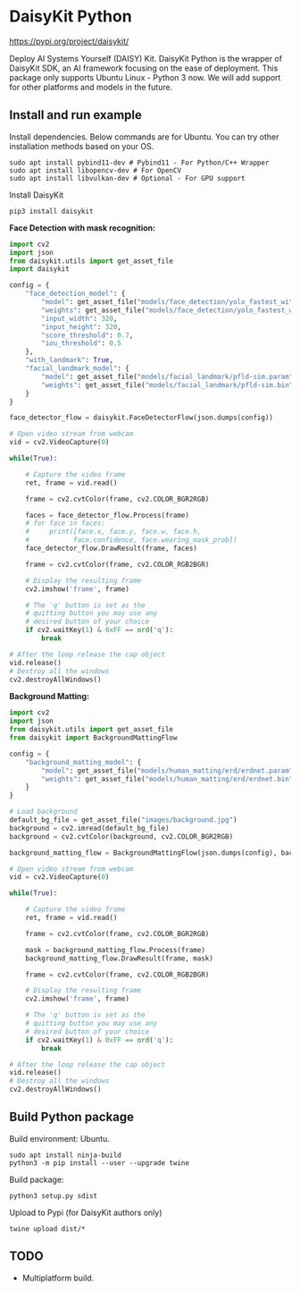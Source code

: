 # DaisyKit Python

<https://pypi.org/project/daisykit/>

Deploy AI Systems Yourself (DAISY) Kit. DaisyKit Python is the wrapper of DaisyKit SDK, an AI framework focusing on the ease of deployment. This package only supports Ubuntu Linux - Python 3 now. We will add support for other platforms and models in the future.

## Install and run example

Install dependencies. Below commands are for Ubuntu. You can try other installation methods based on your OS.

```
sudo apt install pybind11-dev # Pybind11 - For Python/C++ Wrapper
sudo apt install libopencv-dev # For OpenCV
sudo apt install libvulkan-dev # Optional - For GPU support
```

Install DaisyKit

```
pip3 install daisykit
```

**Face Detection with mask recognition:**

```py
import cv2
import json
from daisykit.utils import get_asset_file
import daisykit

config = {
    "face_detection_model": {
        "model": get_asset_file("models/face_detection/yolo_fastest_with_mask/yolo-fastest-opt.param"),
        "weights": get_asset_file("models/face_detection/yolo_fastest_with_mask/yolo-fastest-opt.bin"),
        "input_width": 320,
        "input_height": 320,
        "score_threshold": 0.7,
        "iou_threshold": 0.5
    },
    "with_landmark": True,
    "facial_landmark_model": {
        "model": get_asset_file("models/facial_landmark/pfld-sim.param"),
        "weights": get_asset_file("models/facial_landmark/pfld-sim.bin")
    }
}

face_detector_flow = daisykit.FaceDetectorFlow(json.dumps(config))

# Open video stream from webcam
vid = cv2.VideoCapture(0)

while(True):

    # Capture the video frame
    ret, frame = vid.read()

    frame = cv2.cvtColor(frame, cv2.COLOR_BGR2RGB)

    faces = face_detector_flow.Process(frame)
    # for face in faces:
    #     print([face.x, face.y, face.w, face.h,
    #           face.confidence, face.wearing_mask_prob])
    face_detector_flow.DrawResult(frame, faces)

    frame = cv2.cvtColor(frame, cv2.COLOR_RGB2BGR)

    # Display the resulting frame
    cv2.imshow('frame', frame)

    # The 'q' button is set as the
    # quitting button you may use any
    # desired button of your choice
    if cv2.waitKey(1) & 0xFF == ord('q'):
        break

# After the loop release the cap object
vid.release()
# Destroy all the windows
cv2.destroyAllWindows()
```

**Background Matting:**

```py
import cv2
import json
from daisykit.utils import get_asset_file
from daisykit import BackgroundMattingFlow

config = {
    "background_matting_model": {
        "model": get_asset_file("models/human_matting/erd/erdnet.param"),
        "weights": get_asset_file("models/human_matting/erd/erdnet.bin")
    }
}

# Load background
default_bg_file = get_asset_file("images/background.jpg")
background = cv2.imread(default_bg_file)
background = cv2.cvtColor(background, cv2.COLOR_BGR2RGB)

background_matting_flow = BackgroundMattingFlow(json.dumps(config), background)

# Open video stream from webcam
vid = cv2.VideoCapture(0)

while(True):

    # Capture the video frame
    ret, frame = vid.read()

    frame = cv2.cvtColor(frame, cv2.COLOR_BGR2RGB)

    mask = background_matting_flow.Process(frame)
    background_matting_flow.DrawResult(frame, mask)

    frame = cv2.cvtColor(frame, cv2.COLOR_RGB2BGR)

    # Display the resulting frame
    cv2.imshow('frame', frame)

    # The 'q' button is set as the
    # quitting button you may use any
    # desired button of your choice
    if cv2.waitKey(1) & 0xFF == ord('q'):
        break

# After the loop release the cap object
vid.release()
# Destroy all the windows
cv2.destroyAllWindows()
```

## Build Python package

Build environment: Ubuntu.

```
sudo apt install ninja-build
python3 -m pip install --user --upgrade twine
```

Build package:

```
python3 setup.py sdist
```

Upload to Pypi (for DaisyKit authors only)

```
twine upload dist/*
```

## TODO

- Multiplatform build.

